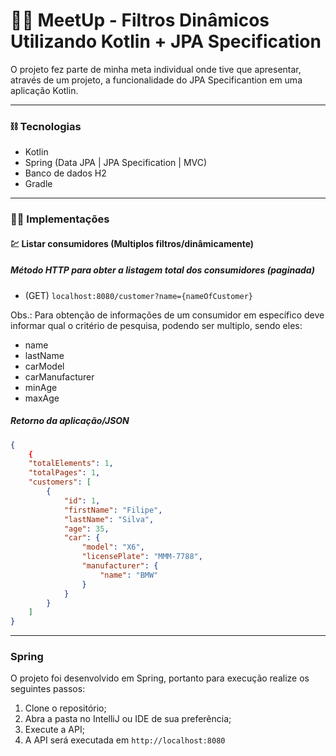 # :man_technologist: MeetUp - Filtros Dinâmicos Utilizando Kotlin + JPA Specification

O projeto fez parte de minha meta individual onde tive que apresentar, através de um projeto, a funcionalidade do JPA Specificantion em
uma aplicação Kotlin.

___________________________________________________________________________________________________________________________________________________________________

### :chains: Tecnologias
- Kotlin
- Spring (Data JPA | JPA Specification | MVC)
- Banco de dados H2
- Gradle

___________________________________________________________________________________________________________________________________________________________________

### :man_technologist: Implementações


#### :chart: Listar consumidores (Multiplos filtros/dinâmicamente)

##### Método HTTP para obter a listagem total dos consumidores (paginada)
 - (GET) `localhost:8080/customer?name={nameOfCustomer}`

Obs.: Para obtenção de informações de um consumidor em específico deve informar qual o critério de pesquisa, podendo ser multiplo, sendo eles:
 - name
 - lastName
 - carModel
 - carManufacturer
 - minAge
 - maxAge

##### Retorno da aplicação/JSON
```json
{
	{
	"totalElements": 1,
	"totalPages": 1,
	"customers": [
		{
			"id": 1,
			"firstName": "Filipe",
			"lastName": "Silva",
			"age": 35,
			"car": {
				"model": "X6",
				"licensePlate": "MMM-7788",
				"manufacturer": {
					"name": "BMW"
				}
			}
		}
	]
}
```
________________________________________________________________________________________________________________

### Spring
O projeto foi desenvolvido em Spring, portanto para execução realize os seguintes passos:

1. Clone o repositório;
2. Abra a pasta no IntelliJ ou IDE de sua preferência;
3. Execute a API;
4. A API será executada em `http://localhost:8080`
